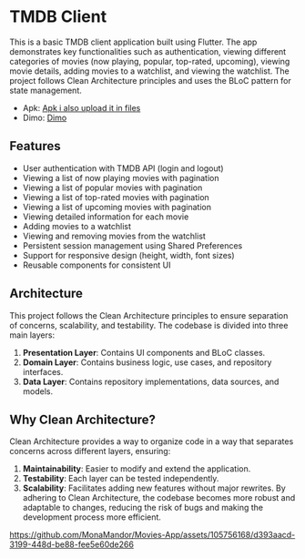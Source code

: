 # TMDB Client

This is a basic TMDB client application built using Flutter. The app demonstrates key functionalities such as authentication, viewing different categories of movies (now playing, popular, top-rated, upcoming), viewing movie details, adding movies to a watchlist, and viewing the watchlist. The project follows Clean Architecture principles and uses the BLoC pattern for state management.

- Apk: [Apk i also upload it in files](https://drive.google.com/file/d/1hUIdHKSHIj70Ii_2aOpHj-m10z0cCVb1/view?usp=drive_link)
- Dimo: [Dimo](https://drive.google.com/file/d/1hUIdHKSHIj70Ii_2aOpHj-m10z0cCVb1/view?usp=drive_link)


## Features

- User authentication with TMDB API (login and logout)
- Viewing a list of now playing movies with pagination
- Viewing a list of popular movies with pagination
- Viewing a list of top-rated movies with pagination
- Viewing a list of upcoming movies with pagination
- Viewing detailed information for each movie
- Adding movies to a watchlist
- Viewing and removing movies from the watchlist
- Persistent session management using Shared Preferences
- Support for responsive design (height, width, font sizes)
- Reusable components for consistent UI

## Architecture

This project follows the Clean Architecture principles to ensure separation of concerns, scalability, and testability. The codebase is divided into three main layers:

1. **Presentation Layer**: Contains UI components and BLoC classes.
2. **Domain Layer**: Contains business logic, use cases, and repository interfaces.
3. **Data Layer**: Contains repository implementations, data sources, and models.

## Why Clean Architecture?
Clean Architecture provides a way to organize code in a way that separates concerns across different layers, ensuring:

1. **Maintainability**: Easier to modify and extend the application.
2. **Testability**: Each layer can be tested independently.
3.  **Scalability**: Facilitates adding new features without major rewrites.
By adhering to Clean Architecture, the codebase becomes more robust and adaptable to changes, reducing the risk of bugs and making the development process more efficient.

https://github.com/MonaMandor/Movies-App/assets/105756168/d393aacd-3199-448d-be88-fee5e60de266


